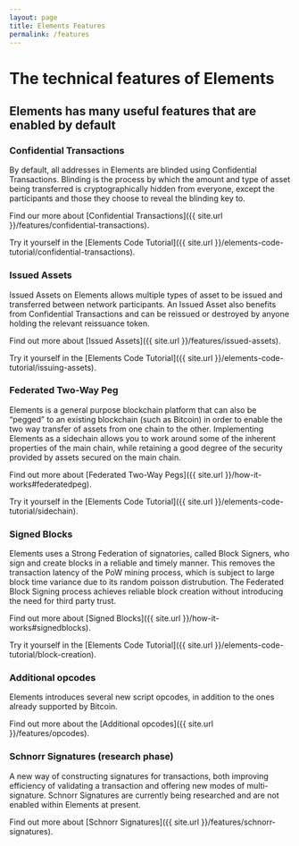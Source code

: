```yaml
---
layout: page
title: Elements Features
permalink: /features
---
```


# The technical features of Elements

## Elements has many useful features that are enabled by default

<a id="confidentialtransactions"></a>
### Confidential Transactions

By default, all addresses in Elements are blinded using Confidential Transactions. Blinding is the process by which the amount and type of asset being transferred is cryptographically hidden from everyone, except the participants and those they choose to reveal the blinding key to.

Find our more about [Confidential Transactions]({{ site.url }}/features/confidential-transactions).

Try it yourself in the [Elements Code Tutorial]({{ site.url }}/elements-code-tutorial/confidential-transactions).

<a id="issuedassets"></a>
### Issued Assets
Issued Assets on Elements allows multiple types of asset to be issued and transferred between network participants. An Issued Asset also benefits from Confidential Transactions and can be reissued or destroyed by anyone holding the relevant reissuance token.

Find out more about [Issued Assets]({{ site.url }}/features/issued-assets).

Try it yourself in the [Elements Code Tutorial]({{ site.url }}/elements-code-tutorial/issuing-assets).

<a id="federatedpeg"></a>
### Federated Two-Way Peg

Elements is a general purpose blockchain platform that can also be “pegged” to an existing blockchain (such as Bitcoin) in order to enable the two way transfer of assets from one chain to the other. Implementing Elements as a sidechain allows you to work around some of the inherent properties of the main chain, while retaining a good degree of the security provided by assets secured on the main chain.

Find out more about [Federated Two-Way Pegs]({{ site.url }}/how-it-works#federatedpeg).

Try it yourself in the [Elements Code Tutorial]({{ site.url }}/elements-code-tutorial/sidechain).

<a id="signedblocks"></a>
### Signed Blocks
Elements uses a Strong Federation of signatories, called Block Signers, who sign and create blocks in a reliable and timely manner. This removes the transaction latency of the PoW mining process, which is subject to large block time variance due to its random poisson distrubution. The Federated Block Signing process achieves reliable block creation without introducing the need for third party trust.

Find out more about [Signed Blocks]({{ site.url }}/how-it-works#signedblocks).

Try it yourself in the [Elements Code Tutorial]({{ site.url }}/elements-code-tutorial/block-creation).

<a id="opcodes"></a>
### Additional opcodes
Elements introduces several new script opcodes, in addition to the ones already supported by Bitcoin.

Find out more about the [Additional opcodes]({{ site.url }}/features/opcodes).

<a id="schnorr"></a>
### Schnorr Signatures (research phase)

A new way of constructing signatures for transactions, both improving efficiency of validating a transaction and offering new modes of multi-signature. Schnorr Signatures are currently being researched and are not enabled within Elements at present.

Find out more about [Schnorr Signatures]({{ site.url }}/features/schnorr-signatures).
